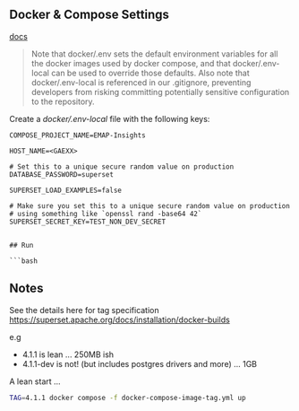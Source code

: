 
## Docker & Compose Settings
[docs](https://superset.apache.org/docs/installation/docker-compose)
> Note that docker/.env sets the default environment variables for all the docker images used by docker compose, and that docker/.env-local can be used to override those defaults. Also note that docker/.env-local is referenced in our .gitignore, preventing developers from risking committing potentially sensitive configuration to the repository.

Create a _docker/.env-local_ file with the following keys:
```
COMPOSE_PROJECT_NAME=EMAP-Insights

HOST_NAME=<GAEXX>

# Set this to a unique secure random value on production
DATABASE_PASSWORD=superset

SUPERSET_LOAD_EXAMPLES=false

# Make sure you set this to a unique secure random value on production
# using something like `openssl rand -base64 42`
SUPERSET_SECRET_KEY=TEST_NON_DEV_SECRET


## Run

```bash

```

## Notes

See the details here for tag specification
https://superset.apache.org/docs/installation/docker-builds

e.g 
- 4.1.1 is lean ... 250MB ish
- 4.1.1-dev is not! (but includes postgres drivers and more) ... 1GB

A lean start ...
```bash
TAG=4.1.1 docker compose -f docker-compose-image-tag.yml up
```